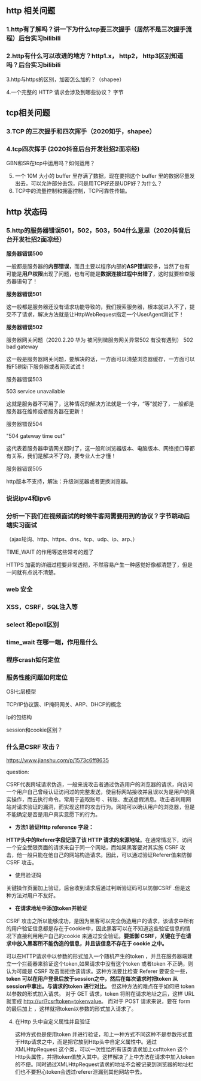 ## http 相关问题

### 1.http有了解吗？讲一下为什么tcp要三次握手（居然不是三次握手流程）后台实习bilibili

### 2.http有什么可以改进的地方？http1.x， http2， http3区别知道吗？后台实习bilibili

3.http与https的区别，加密怎么加的？（shapee）

4.一个完整的 HTTP 请求会涉及到哪些协议？ 字节



## tcp相关问题

### 3.TCP 的三次握手和四次挥手（2020知乎，shapee）

### 4.tcp四次挥手 (2020抖音后台开发社招2面凉经)



GBN和SR在tcp中运用吗？如何运用？

5. 一个 10M 大小的 buffer 里存满了数据，现在要把这个 buffer 里的数据尽量发出去，可以允许部分丢包，问是用TCP好还是UDP好？为什么？
6. TCP中的流量控制和拥塞控制，TCP可靠性传输。

## http 状态码

### 5.http的服务器错误501，502，503，504什么意思（2020抖音后台开发社招2面凉经）

**服务器错误500**

一般都是服务器的**内部错误**，而且主要以程序内部的**ASP错误**较多，当然了也有可能是**用户权限**出现了问题，也有可能是**数据连接过程中出错了**，这时就要检查服务器语句了！

**服务器错误501**

这一般都是服务器还没有请求功能导致的，我们搜索服务器，根本就进入不了，提交不了请求，解决方法就是让HttpWebRequest指定一个UserAgent测试下！

**服务器错误502**

服务器网关问题（2020.2.20 华为 被问到微服务网关异常502 有没有遇到） 502 bad gateway

这一般是服务器网关问题，要解决的话，一方面可以清楚浏览器缓存，一方面可以按F5刷新下服务器或者网页试试！

服务器错误503

503 service unavailable

这就是服务器不可用了，这种情况的解决方法就是一个字，“等”就好了，一般都是服务器在维修或者服务器在更新！

服务器错误504

"504 gateway time out"

这代表着服务器申请网关超时了，这一般和浏览器版本、电脑版本、网络接口等都有关系，我们是解决不了的，要专业人士才懂！

服务器错误505

http版本不支持，解法：升级浏览器或者更换浏览器。



### 说说ipv4和ipv6

### 分析一下我们在视频面试的时候牛客网需要用到的协议？字节跳动后端实习面试

（ajax轮询、http、https、dns、tcp、udp、ip、arp、）

TIME_WAIT 的作用等这些常考的题了

HTTPS 加密的详细过程要非常透彻，不然容易产生一种感觉好像都清楚了，但是一问就有点说不清楚。

### web 安全

### XSS，CSRF，SQL注入等

### select 和epoll区别

### time_wait 在哪一端，作用是什么

###    程序crash如何定位

### 服务性能问题如何定位 



OSI七层模型

TCP/IP协议簇、IP掩码网关、ARP、DHCP的概念

Ip的包结构

session和cookie区别？

### 什么是CSRF 攻击？

https://www.jianshu.com/p/1573c6ff8635

question:

CSRF代表跨域请求伪造，一般来说攻击者通过伪造用户的浏览器的请求，向访问一个用户自己曾经认证访问过的完整发送，使目标网站接收并且误以为是用户的真实操作，而去执行命令。常用于盗取账号 、转账、发送虚假消息。攻击者利用网站对请求验证的漏洞，而实现这样的攻击行为。网站可以确认用户的浏览器，但是不能确定是否是用户真实意愿下的行为。

- **方法1 验证Http reference 字段：**

**HTTP头中的Referer字段记录了该 HTTP 请求的来源地址**。在通常情况下，访问一个安全受限页面的请求来自于同一个网站，而如果黑客要对其实施 CSRF
 攻击，他一般只能在他自己的网站构造请求。因此，可以通过验证Referer值来防御CSRF 攻击。

- 使用验证码

关键操作页面加上验证，后台收到请求后通过判断验证码可以防御CSRF .但是这种方法对用户不友好。

- **在请求地址中添加token并验证**

CSRF 攻击之所以能够成功，是因为黑客可以完全伪造用户的请求，该请求中所有的用户验证信息都是存在于cookie中，因此黑客可以在不知道这些验证信息的情况下直接利用用户自己的cookie 来通过安全验证。**要抵御 CSRF，关键在于在请求中放入黑客所不能伪造的信息，并且该信息不存在于 cookie 之中。**

可以在HTTP请求中以参数的形式加入一个随机产生的token ，并且在服务器端建立一个拦截器来验证这个token,如果请求中没有这个token 或者token 不正确，则认为可能是 CSRF 攻击而拒绝该请求。这种方法要比检查 Referer 要安全一些，**token 可以在用户登录后放于session之中，然后在每次请求时把token 从session中拿出。与请求的token 进行对比。**  但这种方法的难点在于如何把 token 以参数的形式加入请求。
 对于 GET 请求，token 将附在请求地址之后，这样 URL 就变成 [http://url?csrftoken=tokenvalue](https://link.jianshu.com/?t=http://url?csrftoken=tokenvalue)。
 而对于 POST 请求来说，要在 form 的最后加上 <input type="hidden" name="csrftoken" value="tokenvalue"/>，这样就把token以参数的形式加入请求了。

4. 在Http 头中自定义属性并且验证

   这种方式也是使用token 并进行验证，和上一种方式不同这种不是参数形式置于Http请求之中，而是把它放到Http头中自定义属性中。通过XMLHttpRequest 这个类，可以一次性给所有该类请求加上csfttoken 这个Http头属性，并把token值放入其中。这样解决了上中方法在请求中加入token的不便。同时通过XMLHttpRequest请求的地址不会被记录到浏览器的地址栏们也不要担心token会透过referer泄漏到其他网站中去。